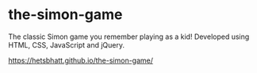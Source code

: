 # the-simon-game
The classic Simon game you remember playing as a kid! Developed using HTML, CSS, JavaScript and jQuery.


https://hetsbhatt.github.io/the-simon-game/
